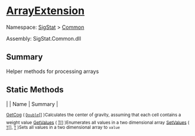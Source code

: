 # [ArrayExtension](./ArrayExtension.md)

Namespace: [SigStat]() > [Common](./README.md)

Assembly: SigStat.Common.dll

## Summary
Helper methods for processing arrays

## Static Methods

|  | Name | Summary | 

<sub>[GetCog](./Methods/ArrayExtension-100663390.md) ( [`Double`](https://docs.microsoft.com/en-us/dotnet/api/System.Double)[] )</sub><sub>Calculates the center of gravity, assuming that each cell contains  a weight value</sub>
<sub>[GetValues](./Methods/ArrayExtension-100663385.md) ( [`T`](./ArrayExtension.md)[] )</sub><sub>Enumerates all values in a two dimensional array</sub>
<sub>[SetValues](./Methods/ArrayExtension-100663386.md) ( [`T`](./ArrayExtension.md)[], [`T`](./ArrayExtension.md) )</sub><sub>Sets all values in a two dimensional array to `value`</sub>


